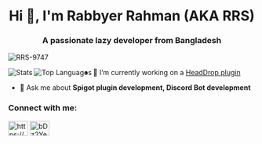 <h1 align="center">Hi 👋, I'm Rabbyer Rahman (AKA RRS)</h1>
<h3 align="center">A passionate lazy developer from Bangladesh</h3>

<p align="left"> <img src="https://komarev.com/ghpvc/?username=RRS-9747&label=Profile%20views&color=0e75b6&style=flat" alt="RRS-9747" /> </p>

<img align="left" alt="Stats" src="https://github-readme-stats.vercel.app/api?username=RRS-9747&&show_icons=true&title_color=ffffff&icon_color=bb2acf&text_color=daf7dc&bg_color=263238">

<img align="left" alt="Top Languages" src="https://github-readme-stats.vercel.app/api/top-langs/?username=RRS-9747&theme=blue-green&count_private=true">

- 🔭 I’m currently working on a [HeadDrop plugin](https://github.com/RRS-9747/HeadDrop)

- 💬 Ask me about **Spigot plugin development, Discord Bot development**

<h3 align="left">Connect with me:</h3>
<p align="left">
<a href="https://www.youtube.com/c/https://www.youtube.com/channel/UCnH2MI4RkbbWQ2V1WZ1s6ug" target="blank"><img align="center" src="https://raw.githubusercontent.com/rahuldkjain/github-profile-readme-generator/master/src/images/icons/Social/youtube.svg" alt="https://www.youtube.com/channel/UCnH2MI4RkbbWQ2V1WZ1s6ug" height="30" width="40" /></a>
<a href="https://discord.gg/fV4P2yMSgR" target="blank"><img align="center" src="https://raw.githubusercontent.com/rahuldkjain/github-profile-readme-generator/master/src/images/icons/Social/discord.svg" alt="bDz2Ye5pbM" height="30" width="40" /></a>
</p>
